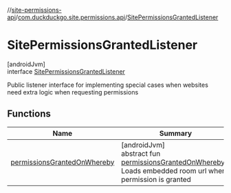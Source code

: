 //[site-permissions-api](../../../index.md)/[com.duckduckgo.site.permissions.api](../index.md)/[SitePermissionsGrantedListener](index.md)

# SitePermissionsGrantedListener

[androidJvm]\
interface [SitePermissionsGrantedListener](index.md)

Public listener interface for implementing special cases when websites need extra logic when requesting permissions

## Functions

| Name | Summary |
|---|---|
| [permissionsGrantedOnWhereby](permissions-granted-on-whereby.md) | [androidJvm]<br>abstract fun [permissionsGrantedOnWhereby](permissions-granted-on-whereby.md)()<br>Loads embedded room url when permission is granted |
